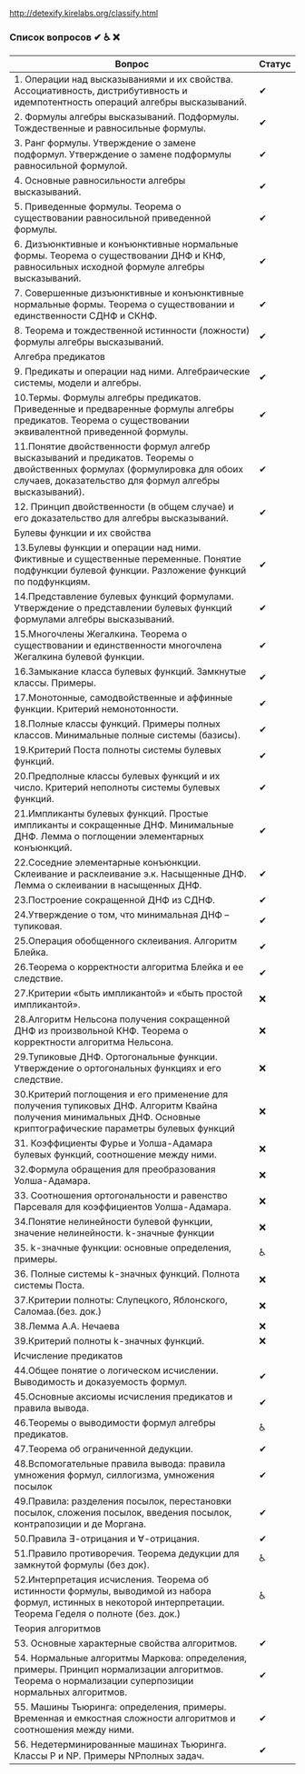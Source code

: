 http://detexify.kirelabs.org/classify.html

### Список вопросов ✔ ♿ ❌

| Вопрос                                                       | Статус |
| ------------------------------------------------------------ | ------ |
| 1. Операции над высказываниями и их свойства. Ассоциативность, дистрибутивность и идемпотентность операций алгебры высказываний. | ✔      |
| 2. Формулы алгебры высказываний. Подформулы. Тождественные и равносильные формулы. | ✔      |
| 3. Ранг формулы. Утверждение о замене подформул. Утверждение о замене подформулы равносильной формулой. | ✔      |
| 4. Основные равносильности алгебры высказываний.             | ✔      |
| 5. Приведенные формулы. Теорема о существовании равносильной приведенной формулы. | ✔      |
| 6. Дизъюнктивные и конъюнктивные нормальные формы. Теорема о существовании ДНФ и КНФ, равносильных исходной формуле алгебры высказываний. | ✔      |
| 7. Совершенные дизъюнктивные и конъюнктивные нормальные формы. Теорема о существовании и единственности СДНФ и СКНФ. | ✔      |
| 8. Теорема и тождественной истинности (ложности) формулы алгебры высказываний. | ✔      |
| Алгебра предикатов                                           |        |
| 9. Предикаты и операции над ними. Алгебраические системы, модели и алгебры. | ✔      |
| 10.Термы. Формулы алгебры предикатов. Приведенные и предваренные формулы алгебры предикатов. Теорема о существовании эквивалентной приведенной формулы. | ✔      |
| 11.Понятие двойственности формул алгебр высказываний и предикатов. Теоремы о двойственных формулах (формулировка для обоих случаев, доказательство для формул алгебры высказываний). | ✔      |
| 12. Принцип двойственности (в общем случае) и его доказательство для алгебры высказываний. | ✔      |
| Булевы функции и их свойства                                 |        |
| 13.Булевы функции и операции над ними. Фиктивные и существенные переменные. Понятие подфункции булевой функции. Разложение функций по подфункциям. | ✔      |
| 14.Представление булевых функций формулами. Утверждение о представлении булевых функций формулами алгебры высказываний. | ✔      |
| 15.Многочлены Жегалкина. Теорема о существовании и единственности многочлена Жегалкина булевой функции. | ✔      |
| 16.Замыкание класса булевых функций. Замкнутые классы. Примеры. | ✔      |
| 17.Монотонные, самодвойственные и аффинные функции. Критерий немонотонности. | ✔      |
| 18.Полные классы функций. Примеры полных классов. Минимальные полные системы (базисы). | ✔      |
| 19.Критерий Поста полноты системы булевых функций.           | ✔      |
| 20.Предполные классы булевых функций и их число. Критерий неполноты системы булевых функций. | ✔      |
| 21.Импликанты булевых функций. Простые импликанты и сокращенные ДНФ. Минимальные ДНФ. Лемма о поглощении элементарных конъюнкций. | ✔      |
| 22.Соседние элементарные конъюнкции. Склеивание и расклеивание э.к. Насыщенные ДНФ. Лемма о склеивании в насыщенных ДНФ. | ✔      |
| 23.Построение сокращенной ДНФ из СДНФ.                       | ✔      |
| 24.Утверждение о том, что минимальная ДНФ – тупиковая.       | ✔      |
| 25.Операция обобщенного склеивания. Алгоритм Блейка.         | ✔      |
| 26.Теорема о корректности алгоритма Блейка и ее следствие.   | ✔      |
| 27.Критерии «быть импликантой» и «быть простой импликантой». | ❌      |
| 28.Алгоритм Нельсона получения сокращенной ДНФ из произвольной КНФ. Теорема о корректности алгоритма Нельсона. | ❌      |
| 29.Тупиковые ДНФ. Ортогональные функции. Утверждение о ортогональных функциях и его следствие. | ❌      |
| 30.Критерий поглощения и его применение для получения тупиковых ДНФ. Алгоритм Квайна получения минимальных ДНФ. Основные криптографические параметры булевых функций | ❌      |
| 31. Коэффициенты Фурье и Уолша-Адамара булевых функций, соотношение между ними. | ❌      |
| 32.Формула обращения для преобразования Уолша-Адамара.       | ❌      |
| 33. Соотношения ортогональности и равенство Парсеваля для коэффициентов Уолша-Адамара. | ❌      |
| 34.Понятие нелинейности булевой функции, значение нелинейности. k-значные функции | ❌      |
| 35. k-значные функции: основные определения, примеры.        | ♿      |
| 36. Полные системы k-значных функций. Полнота системы Поста. | ❌      |
| 37.Критерии полноты: Слупецкого, Яблонского, Саломаа.(без. док.) | ❌      |
| 38.Лемма А.А. Нечаева                                        | ❌      |
| 39.Критерий полноты k-значных функций.                       | ❌      |
| Исчисление предикатов                                        |        |
| 44.Общее понятие о логическом исчислении. Выводимость и доказуемость формул. | ✔      |
| 45.Основные аксиомы исчисления предикатов и правила вывода.  | ✔      |
| 46.Теоремы о выводимости формул алгебры предикатов.          | ♿      |
| 47.Теорема об ограниченной дедукции.                         | ✔      |
| 48.Вспомогательные правила вывода: правила умножения формул, силлогизма, умножения посылок | ✔      |
| 49.Правила: разделения посылок, перестановки посылок, сложения посылок, введения посылок, контрапозиции и де Моргана. | ✔      |
| 50.Правила $\exists$-отрицания и $\forall$-отрицания.        | ✔      |
| 51.Правило противоречия. Теорема дедукции для замкнутой формулы (без док). | ♿      |
| 52.Интерпретация исчисления. Теорема об истинности формулы, выводимой из набора формул, истинных в некоторой интерпретации. Теорема Геделя о полноте (без. док.) | ♿      |
| Теория алгоритмов                                            |        |
| 53. Основные характерные свойства алгоритмов.                | ✔      |
| 54. Нормальные алгоритмы Маркова: определения, примеры. Принцип нормализации алгоритмов. Теорема о нормализации суперпозиции нормальных алгоритмов. | ✔      |
| 55. Машины Тьюринга: определения, примеры. Временная и емкостная сложности алгоритмов и соотношения между ними. | ✔      |
| 56. Недетерминированные машинах Тьюринга. Классы P и NP. Примеры NPполных задач. | ✔      |
